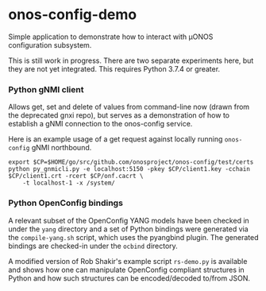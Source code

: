 # onos-config-demo
Simple application to demonstrate how to interact with µONOS configuration subsystem.

This is still work in progress. There are two separate experiments here, but they are not yet integrated.
This requires Python 3.7.4 or greater. 

### Python gNMI client
Allows get, set and delete of values from command-line now (drawn from the deprecated gnxi repo), but serves
as a demonstration of how to establish a gNMI connection to the onos-config service.

Here is an example usage of a get request against locally running `onos-config` gNMI northbound.
```
export $CP=$HOME/go/src/github.com/onosproject/onos-config/test/certs
python py_gnmicli.py -e localhost:5150 -pkey $CP/client1.key -cchain $CP/client1.crt -rcert $CP/onf.cacrt \
    -t localhost-1 -x /system/
```

### Python OpenConfig bindings
A relevant subset of the OpenConfig YANG models have been checked in under the `yang` directory and a set of 
Python bindings were generated via the `compile-yang.sh` script, which uses the pyangbind plugin.
The generated bindings are checked-in under the `ocbind` directory.

A modified version of Rob Shakir's example script `rs-demo.py` is available and shows how one can manipulate 
OpenConfig compliant structures in Python and how such structures can be encoded/decoded to/from JSON.